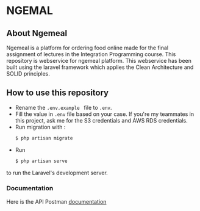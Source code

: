 # NGEMAL

## About Ngemeal

Ngemeal is a platform for ordering food online made for the final assignment of lectures in the Integration Programming course. This repository is webservice for ngemeal platform. This webservice has been built using the laravel framework which applies the Clean Architecture and SOLID principles.

## How to use this repository

-   Rename the `.env.example ` file to `.env`.
-   Fill the value in `.env` file based on your case. If you're my teammates in this project, ask me for the S3 credentials and AWS RDS credentials.
-   Run migration with :
    ```bash
    $ php artisan migrate
    ```
-   Run
    ```bash
    $ php artisan serve
    ```

to run the Laravel's development server.

### Documentation

Here is the API Postman [documentation](https://documenter.getpostman.com/view/16615700/2s8YzWTMCg)
